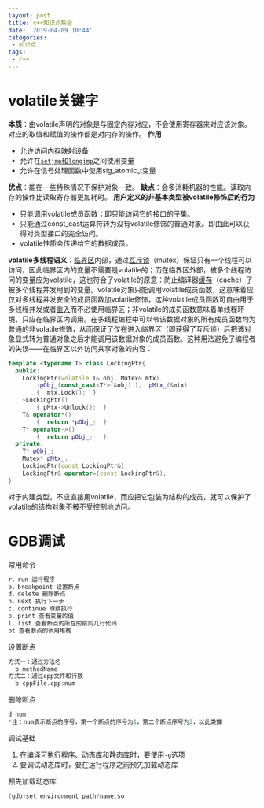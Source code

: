 ```yaml
---
layout: post
title: c++知识点集合
date: '2019-04-09 10:44'
categories: 
 - 知识点
tags:
 - c++
---
```


# volatile关键字

**本质**：由volatile声明的对象是与固定内存对应，不会使用寄存器来对应该对象。对应的取值和赋值的操作都是对内存的操作。
**作用**

- 允许访问内存映射设备
- 允许在[`setjmp`和`longjmp`](https://zh.wikipedia.org/wiki/Setjmp.h "Setjmp.h")之间使用变量
- 允许在信号处理函数中使用sig_atomic_t变量

**优点**：能在一些特殊情况下保护对象一致。
**缺点**：会多消耗机器的性能。读取内存的操作比读取寄存器更加耗时。
**用户定义的非基本类型被volatile修饰后的行为**

- 只能调用volatile成员函数；即只能访问它的接口的子集。
- 只能通过const_cast运算符转为没有volatile修饰的普通对象。即由此可以获得对类型接口的完全访问。
- volatile性质会传递给它的数据成员。

**volatile多线程语义**：[临界区](https://zh.wikipedia.org/wiki/%E4%B8%B4%E7%95%8C%E5%8C%BA "临界区")内部，通过[互斥锁](https://zh.wikipedia.org/wiki/%E4%BA%92%E6%96%A5%E9%94%81 "互斥锁")（mutex）保证只有一个线程可以访问，因此临界区内的变量不需要是volatile的；而在临界区外部，被多个线程访问的变量应为volatile，这也符合了volatile的原意：防止编译器[缓存](https://zh.wikipedia.org/wiki/%E7%BC%93%E5%AD%98 "缓存")（cache）了被多个线程并发用到的变量。volatile对象只能调用volatile成员函数，这意味着应仅对多线程并发安全的成员函数加volatile修饰，这种volatile成员函数可自由用于多线程并发或者[重入](https://zh.wikipedia.org/wiki/%E5%8F%AF%E9%87%8D%E5%85%A5 "可重入")而不必使用临界区；非volatile的成员函数意味着单线程环境，只应在临界区内调用。在多线程编程中可以令该数据对象的所有成员函数均为普通的非volatile修饰，从而保证了仅在进入临界区（即获得了互斥锁）后把该对象显式转为普通对象之后才能调用该数据对象的成员函数。这种用法避免了编程者的失误——在临界区以外访问共享对象的内容：

```cpp
template <typename T> class LockingPtr{
  public:
    LockingPtr(volatile T& obj, Mutex& mtx)
        :pObj_(const_cast<T*>(&obj) ),  pMtx_(&mtx)
        {  mtx.Lock();  }
    ~LockingPtr()
        { pMtx->Unlock();  }
    T& operator*()
        {  return *pObj_;  }
    T* operator->()
        {  return pObj_;   }
  private:
    T* pObj_;
    Mutex* pMtx_;
    LockingPtr(const LockingPtr&);
    LockingPtr& operator=(const LockingPtr&);
}
```

对于内建类型，不应直接用volatile，而应把它包装为结构的成员，就可以保护了volatile的结构对象不被不受控制地访问。

# GDB调试

常用命令

```cpp
r，run 运行程序
b，breakpoint 设置断点
d，delete 删除断点
n，next 执行下一步
c，continue 继续执行
p，print 查看变量的值
l，list 查看断点的所在的前后几行代码
bt 查看断点的调用堆栈
```

设置断点

```cpp
方式一：通过方法名
  b methodName
方式二：通过cpp文件和行数
  b cppFile.cpp:num
```

删除断点

```cpp
d num
*注：num表示断点的序号，第一个断点的序号为1，第二个断点序号为2，以此类推
```

调试基础

1. 在编译可执行程序、动态库和静态库时，要使用`-g`选项
2. 要调试动态库时，要在运行程序之前预先加载动态库

预先加载动态库

```cpp
(gdb)set environment path/name.so
```
